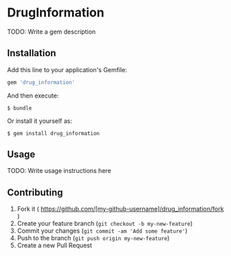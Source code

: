 # DrugInformation

TODO: Write a gem description

## Installation

Add this line to your application's Gemfile:

```ruby
gem 'drug_information'
```

And then execute:

    $ bundle

Or install it yourself as:

    $ gem install drug_information

## Usage

TODO: Write usage instructions here

## Contributing

1. Fork it ( https://github.com/[my-github-username]/drug_information/fork )
2. Create your feature branch (`git checkout -b my-new-feature`)
3. Commit your changes (`git commit -am 'Add some feature'`)
4. Push to the branch (`git push origin my-new-feature`)
5. Create a new Pull Request
